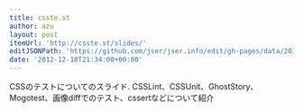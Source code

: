 ```yaml
---
title: csste.st
author: azu
layout: post
itemUrl: 'http://csste.st/slides/'
editJSONPath: 'https://github.com/jser/jser.info/edit/gh-pages/data/2012/12/index.json'
date: '2012-12-18T21:34:00+00:00'
---
```

CSSのテストについてのスライド.
CSSLint、CSSUnit、GhostStory、Mogotest、画像diffでのテスト、cssertなどについて紹介
